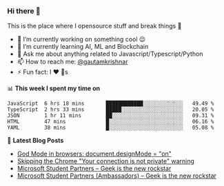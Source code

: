 ### Hi there 👋
This is the place where I opensource stuff and break things :rofl:

- 🔭 I’m currently working on something cool :wink:
- 🌱 I’m currently learning AI, ML and Blockchain
- 💬 Ask me about anything related to Javascript/Typescript/Python
- 📫 How to reach me: [@gautamkrishnar](https://twitter.com/gautamkrishnar)
- ⚡ Fun fact: I :heart: :dog:s

📊 **This week I spent my time on**
<!--START_SECTION:waka-->
```text
JavaScript  6 hrs 18 mins       ████████████░░░░░░░░░░░░░   49.49 % 
TypeScript  2 hrs 33 mins       █████░░░░░░░░░░░░░░░░░░░░   20.05 % 
JSON        1 hr 11 mins        ██░░░░░░░░░░░░░░░░░░░░░░░   09.31 % 
HTML        47 mins             █░░░░░░░░░░░░░░░░░░░░░░░░   06.16 % 
YAML        38 mins             █░░░░░░░░░░░░░░░░░░░░░░░░   05.08 %
```
<!--END_SECTION:waka-->

📕 **Latest Blog Posts**
<!-- BLOG-POST-LIST:START -->
- [God Mode in browsers: document.designMode = "on"](https://dev.to/gautamkrishnar/god-mode-in-browsers-document-designmode-on-2pmo)
- [Skipping the Chrome "Your connection is not private" warning](https://dev.to/gautamkrishnar/quickbits-1-skipping-the-chrome-your-connection-is-not-private-warning-4kp1)
- [Microsoft Student Partners – Geek is the new rockstar](https://dev.to/gautamkrishnar/microsoft-student-partners--geek-is-the-new-rockstar)
- [Microsoft Student Partners (Ambassadors) – Geek is the new rockstar](https://www.gautamkrishnar.com/microsoft-student-partners/)
<!-- BLOG-POST-LIST:END -->
